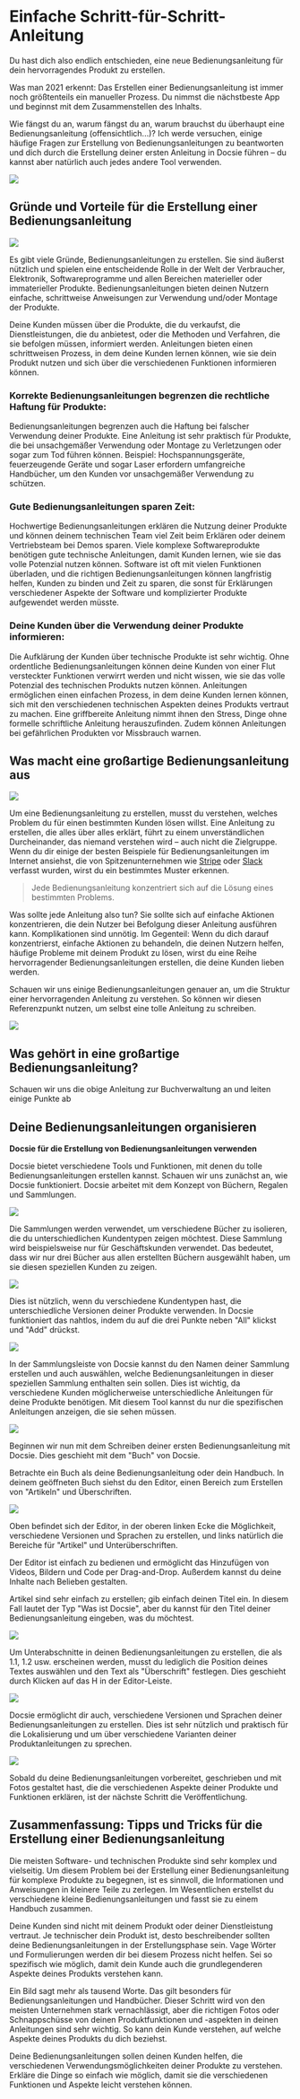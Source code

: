 # Einfache Schritt-für-Schritt-Anleitung

Du hast dich also endlich entschieden, eine neue Bedienungsanleitung für dein hervorragendes Produkt zu erstellen.

Was man 2021 erkennt: Das Erstellen einer Bedienungsanleitung ist immer noch größtenteils ein manueller Prozess. Du nimmst die nächstbeste App und beginnst mit dem Zusammenstellen des Inhalts.

Wie fängst du an, warum fängst du an, warum brauchst du überhaupt eine Bedienungsanleitung (offensichtlich...)? Ich werde versuchen, einige häufige Fragen zur Erstellung von Bedienungsanleitungen zu beantworten und dich durch die Erstellung deiner ersten Anleitung in Docsie führen – du kannst aber natürlich auch jedes andere Tool verwenden.

![](https://cdn.docsie.io/workspace_tovPs7rKnzB4cmaiR/doc_ULxUK3nJlSUujhpeo/file_lqOAjT8rVqHqh8oj8/boo_occBcYZBFuyefSBLr/4291e8d4-6bd3-9c95-761d-7a53b35c66711_(1).png)

## Gründe und Vorteile für die Erstellung einer Bedienungsanleitung

![](https://cdn.docsie.io/workspace_tovPs7rKnzB4cmaiR/doc_ULxUK3nJlSUujhpeo/file_iZzj1WY3nNoP7oCen/boo_occBcYZBFuyefSBLr/61ddfa77-6229-1511-c6b1-c77b1d40b8069.png)

Es gibt viele Gründe, Bedienungsanleitungen zu erstellen. Sie sind äußerst nützlich und spielen eine entscheidende Rolle in der Welt der Verbraucher, Elektronik, Softwareprogramme und allen Bereichen materieller oder immaterieller Produkte. Bedienungsanleitungen bieten deinen Nutzern einfache, schrittweise Anweisungen zur Verwendung und/oder Montage der Produkte.

Deine Kunden müssen über die Produkte, die du verkaufst, die Dienstleistungen, die du anbietest, oder die Methoden und Verfahren, die sie befolgen müssen, informiert werden. Anleitungen bieten einen schrittweisen Prozess, in dem deine Kunden lernen können, wie sie dein Produkt nutzen und sich über die verschiedenen Funktionen informieren können.

### Korrekte Bedienungsanleitungen begrenzen die rechtliche Haftung für Produkte:

Bedienungsanleitungen begrenzen auch die Haftung bei falscher Verwendung deiner Produkte. Eine Anleitung ist sehr praktisch für Produkte, die bei unsachgemäßer Verwendung oder Montage zu Verletzungen oder sogar zum Tod führen können. Beispiel: Hochspannungsgeräte, feuerzeugende Geräte und sogar Laser erfordern umfangreiche Handbücher, um den Kunden vor unsachgemäßer Verwendung zu schützen.

### Gute Bedienungsanleitungen sparen Zeit:

Hochwertige Bedienungsanleitungen erklären die Nutzung deiner Produkte und können deinem technischen Team viel Zeit beim Erklären oder deinem Vertriebsteam bei Demos sparen. Viele komplexe Softwareprodukte benötigen gute technische Anleitungen, damit Kunden lernen, wie sie das volle Potenzial nutzen können. Software ist oft mit vielen Funktionen überladen, und die richtigen Bedienungsanleitungen können langfristig helfen, Kunden zu binden und Zeit zu sparen, die sonst für Erklärungen verschiedener Aspekte der Software und komplizierter Produkte aufgewendet werden müsste.

### Deine Kunden über die Verwendung deiner Produkte informieren:

Die Aufklärung der Kunden über technische Produkte ist sehr wichtig. Ohne ordentliche Bedienungsanleitungen können deine Kunden von einer Flut versteckter Funktionen verwirrt werden und nicht wissen, wie sie das volle Potenzial des technischen Produkts nutzen können. Anleitungen ermöglichen einen einfachen Prozess, in dem deine Kunden lernen können, sich mit den verschiedenen technischen Aspekten deines Produkts vertraut zu machen. Eine griffbereite Anleitung nimmt ihnen den Stress, Dinge ohne formelle schriftliche Anleitung herauszufinden. Zudem können Anleitungen bei gefährlichen Produkten vor Missbrauch warnen.

## Was macht eine großartige Bedienungsanleitung aus

![](https://cdn.docsie.io/workspace_tovPs7rKnzB4cmaiR/doc_ULxUK3nJlSUujhpeo/file_jripxf4mYymO4f3xy/boo_occBcYZBFuyefSBLr/fe45270c-c55d-dab5-f45c-363cc455ecb821.png)

Um eine Bedienungsanleitung zu erstellen, musst du verstehen, welches Problem du für einen bestimmten Kunden lösen willst. Eine Anleitung zu erstellen, die alles über alles erklärt, führt zu einem unverständlichen Durcheinander, das niemand verstehen wird – auch nicht die Zielgruppe. Wenn du dir einige der besten Beispiele für Bedienungsanleitungen im Internet ansiehst, die von Spitzenunternehmen wie [Stripe](https://stripe.com/docs/payments?payments=popular) oder [Slack](https://slack.com/intl/en-ca/help/categories/200111606-Using-Slack) verfasst wurden, wirst du ein bestimmtes Muster erkennen.

> Jede Bedienungsanleitung konzentriert sich auf die Lösung eines bestimmten Problems.

Was sollte jede Anleitung also tun? Sie sollte sich auf einfache Aktionen konzentrieren, die dein Nutzer bei Befolgung dieser Anleitung ausführen kann. Komplikationen sind unnötig. Im Gegenteil: Wenn du dich darauf konzentrierst, einfache Aktionen zu behandeln, die deinen Nutzern helfen, häufige Probleme mit deinem Produkt zu lösen, wirst du eine Reihe hervorragender Bedienungsanleitungen erstellen, die deine Kunden lieben werden.

Schauen wir uns einige Bedienungsanleitungen genauer an, um die Struktur einer hervorragenden Anleitung zu verstehen. So können wir diesen Referenzpunkt nutzen, um selbst eine tolle Anleitung zu schreiben.

![](https://cdn.docsie.io/workspace_tovPs7rKnzB4cmaiR/doc_ULxUK3nJlSUujhpeo/file_R5PJ3qo7jkogbCKR3/boo_occBcYZBFuyefSBLr/ce19c948-7756-658f-003e-05a17c916e7cimage.png)

## Was gehört in eine großartige Bedienungsanleitung?

Schauen wir uns die obige Anleitung zur Buchverwaltung an und leiten einige Punkte ab

## Deine Bedienungsanleitungen organisieren

**Docsie für die Erstellung von Bedienungsanleitungen verwenden**

Docsie bietet verschiedene Tools und Funktionen, mit denen du tolle Bedienungsanleitungen erstellen kannst. Schauen wir uns zunächst an, wie Docsie funktioniert. Docsie arbeitet mit dem Konzept von Büchern, Regalen und Sammlungen.

![](https://cdn.docsie.io/workspace_tovPs7rKnzB4cmaiR/doc_ULxUK3nJlSUujhpeo/file_8ASkXMSmGFUkhL3h8/boo_occBcYZBFuyefSBLr/e263c093-0b3e-b83b-bd9a-38f6cc305cb21.png)

Die Sammlungen werden verwendet, um verschiedene Bücher zu isolieren, die du unterschiedlichen Kundentypen zeigen möchtest. Diese Sammlung wird beispielsweise nur für Geschäftskunden verwendet. Das bedeutet, dass wir nur drei Bücher aus allen erstellten Büchern ausgewählt haben, um sie diesen speziellen Kunden zu zeigen.

![](https://cdn.docsie.io/workspace_tovPs7rKnzB4cmaiR/doc_ULxUK3nJlSUujhpeo/file_4hX2usZ2Cfu8kxDGT/boo_occBcYZBFuyefSBLr/b69ec337-f114-7421-8222-ba3bf6c336e12.png)

Dies ist nützlich, wenn du verschiedene Kundentypen hast, die unterschiedliche Versionen deiner Produkte verwenden. In Docsie funktioniert das nahtlos, indem du auf die drei Punkte neben "All" klickst und "Add" drückst.

![](https://cdn.docsie.io/workspace_tovPs7rKnzB4cmaiR/doc_ULxUK3nJlSUujhpeo/file_YGY3TUq04j0YUkBjB/boo_occBcYZBFuyefSBLr/c155b6fa-ad22-b5ca-1e6e-3df6b2293e7c3.png)

In der Sammlungsleiste von Docsie kannst du den Namen deiner Sammlung erstellen und auch auswählen, welche Bedienungsanleitungen in dieser speziellen Sammlung enthalten sein sollen. Dies ist wichtig, da verschiedene Kunden möglicherweise unterschiedliche Anleitungen für deine Produkte benötigen. Mit diesem Tool kannst du nur die spezifischen Anleitungen anzeigen, die sie sehen müssen.

![](https://cdn.docsie.io/workspace_tovPs7rKnzB4cmaiR/doc_ULxUK3nJlSUujhpeo/file_4ez4W22Q45oCMqyi6/boo_occBcYZBFuyefSBLr/dfc1562f-cbad-ea86-a55a-cc371063c2634.png)

Beginnen wir nun mit dem Schreiben deiner ersten Bedienungsanleitung mit Docsie. Dies geschieht mit dem "Buch" von Docsie.

Betrachte ein Buch als deine Bedienungsanleitung oder dein Handbuch. In deinem geöffneten Buch siehst du den Editor, einen Bereich zum Erstellen von "Artikeln" und Überschriften.

![](https://cdn.docsie.io/workspace_tovPs7rKnzB4cmaiR/doc_ULxUK3nJlSUujhpeo/file_6H3Y1e38RtMPPxwXp/boo_occBcYZBFuyefSBLr/ec59b894-5433-d849-0493-cd836dbe797a5.png)

Oben befindet sich der Editor, in der oberen linken Ecke die Möglichkeit, verschiedene Versionen und Sprachen zu erstellen, und links natürlich die Bereiche für "Artikel" und Unterüberschriften.

Der Editor ist einfach zu bedienen und ermöglicht das Hinzufügen von Videos, Bildern und Code per Drag-and-Drop. Außerdem kannst du deine Inhalte nach Belieben gestalten.

Artikel sind sehr einfach zu erstellen; gib einfach deinen Titel ein. In diesem Fall lautet der Typ "Was ist Docsie", aber du kannst für den Titel deiner Bedienungsanleitung eingeben, was du möchtest.

![](https://cdn.docsie.io/workspace_tovPs7rKnzB4cmaiR/doc_ULxUK3nJlSUujhpeo/file_w2Fo0BuxXtGjFQuzx/boo_occBcYZBFuyefSBLr/42e5df8b-db8e-ec6a-6a70-dc0420c427376.png)

Um Unterabschnitte in deinen Bedienungsanleitungen zu erstellen, die als 1.1, 1.2 usw. erscheinen werden, musst du lediglich die Position deines Textes auswählen und den Text als "Überschrift" festlegen. Dies geschieht durch Klicken auf das H in der Editor-Leiste.

![](https://cdn.docsie.io/workspace_tovPs7rKnzB4cmaiR/doc_ULxUK3nJlSUujhpeo/file_OCwuils7ezubiAv8a/boo_occBcYZBFuyefSBLr/1dd88460-f856-79c7-96a9-e43c31fd5f217.png)

Docsie ermöglicht dir auch, verschiedene Versionen und Sprachen deiner Bedienungsanleitungen zu erstellen. Dies ist sehr nützlich und praktisch für die Lokalisierung und um über verschiedene Varianten deiner Produktanleitungen zu sprechen.

![](https://cdn.docsie.io/workspace_tovPs7rKnzB4cmaiR/doc_ULxUK3nJlSUujhpeo/file_vJFG764JBiJeDM4fU/boo_occBcYZBFuyefSBLr/a160f3ac-da2e-37bc-7133-a0172707c2828.png)

Sobald du deine Bedienungsanleitungen vorbereitet, geschrieben und mit Fotos gestaltet hast, die die verschiedenen Aspekte deiner Produkte und Funktionen erklären, ist der nächste Schritt die Veröffentlichung.

## Zusammenfassung: Tipps und Tricks für die Erstellung einer Bedienungsanleitung

Die meisten Software- und technischen Produkte sind sehr komplex und vielseitig. Um diesem Problem bei der Erstellung einer Bedienungsanleitung für komplexe Produkte zu begegnen, ist es sinnvoll, die Informationen und Anweisungen in kleinere Teile zu zerlegen. Im Wesentlichen erstellst du verschiedene kleine Bedienungsanleitungen und fasst sie zu einem Handbuch zusammen.

Deine Kunden sind nicht mit deinem Produkt oder deiner Dienstleistung vertraut. Je technischer dein Produkt ist, desto beschreibender sollten deine Bedienungsanleitungen in der Erstellungsphase sein. Vage Wörter und Formulierungen werden dir bei diesem Prozess nicht helfen. Sei so spezifisch wie möglich, damit dein Kunde auch die grundlegenderen Aspekte deines Produkts verstehen kann.

Ein Bild sagt mehr als tausend Worte. Das gilt besonders für Bedienungsanleitungen und Handbücher. Dieser Schritt wird von den meisten Unternehmen stark vernachlässigt, aber die richtigen Fotos oder Schnappschüsse von deinen Produktfunktionen und -aspekten in deinen Anleitungen sind sehr wichtig. So kann dein Kunde verstehen, auf welche Aspekte deines Produkts du dich beziehst.

Deine Bedienungsanleitungen sollen deinen Kunden helfen, die verschiedenen Verwendungsmöglichkeiten deiner Produkte zu verstehen. Erkläre die Dinge so einfach wie möglich, damit sie die verschiedenen Funktionen und Aspekte leicht verstehen können.